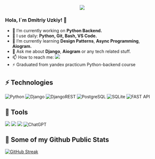 <div id="header" align="center">
  <img src="https://media2.giphy.com/media/v1.Y2lkPTc5MGI3NjExaDd4dzVweGQ1cDYwZXdwd3N1ZTBrdG03M21xa2dzM3dqYnNieWdlZyZlcD12MV9pbnRlcm5hbF9naWZfYnlfaWQmY3Q9Zw/Dh5q0sShxgp13DwrvG/giphy.gif"/>
</div>

### Hola, I`m Dmitriy Uzkiy! 👋

- 🔭 I’m currently working on **Python Backend.**
- 🚀 I use daily: **Python, Git, Bash, VS Code.**
- 🌱 I’m currently learning **Design Patterns**, **Async Programming**, **Aiogram.**
- 💬 Ask me about **Django**, **Aiogram** or any tech related stuff.
- 📫 How to reach me: [<img src="https://img.shields.io/badge/Telegram-2CA5E0?style=flat-squeare&logo=telegram&logoColor=white">](https://t.me/dezz1er)
- ⚡ Graduated from yandex practicum Python-backend course

## ⚡ Technologies
![Python](https://img.shields.io/badge/py-3670A0?style=for-the-badge&logo=python&logoColor=ffdd54) ![Django](https://img.shields.io/badge/django-%23092E20.svg?style=for-the-badge&logo=django&logoColor=white) ![DjangoREST](https://img.shields.io/badge/DJANGO-REST-ff1709?style=for-the-badge&logo=django&logoColor=white&color=ff1709&labelColor=gray) ![PostgreSQL](https://img.shields.io/badge/postgresql-4169e1?style=for-the-badge&logo=postgresql&logoColor=white) 
![SQLite](https://img.shields.io/badge/sqlite-%2307405e.svg?style=for-the-badge&logo=sqlite&logoColor=white) ![FAST API](https://img.shields.io/badge/FastAPI-005571?style=for-the-badge&logo=fastapi)
## :wrench: Tools
<img src="https://camo.githubusercontent.com/ee789fdcb588501cae8eade82ac9ed8bbd78069afb20ada7927c4764432fc40f/68747470733a2f2f696d672e736869656c64732e696f2f62616467652f2d4769742d626c61636b3f7374796c653d666c61742d737175617265266c6f676f3d676974"> <img src="https://camo.githubusercontent.com/ef6cf50bf9b90b26f298f3619057eb8b436363088459478449a6335fa8fe2184/68747470733a2f2f696d672e736869656c64732e696f2f62616467652f2d4769744875622d3138313731373f7374796c653d666c61742d737175617265266c6f676f3d676974687562"> [<img src="https://github.com/NoBadVibes79/NoBadVibes79/assets/130629231/6b5add86-5926-4c3a-954a-2e4eff658f7b">](https://code.visualstudio.com/) ![ChatGPT](https://img.shields.io/badge/chatGPT-74aa9c?style=for-the-badge&logo=openai&logoColor=white)

## 🔭 Some of my Github Public Stats
[![GitHub Streak](https://github-readme-streak-stats.herokuapp.com/?user=dezz1er)](https://git.io/streak-stats)



<img src="https://komarev.com/ghpvc/?username=dezz1er&style=flat-square&color=blue" alt=""/>
